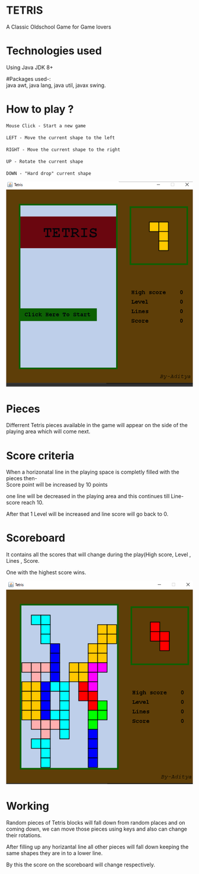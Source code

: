 # TETRIS
A Classic Oldschool Game for Game lovers

# Technologies used
Using Java JDK 8+

#Packages used-:  
 java awt,
 java lang,
 java util,
 javax swing.

# How to play ?

    Mouse Click - Start a new game

    LEFT - Move the current shape to the left

    RIGHT - Move the current shape to the right

    UP - Rotate the current shape

    DOWN - "Hard drop" current shape

![](IMAGE/image1.png)

# Pieces
Differrent Tetris pieces available in the game will appear on the side of the playing area which will come next. 

# Score criteria
When a horizonatal line in the playing space is completly filled with the pieces then-  
Score point will be increased by 10 points

one line will be decreased in the playing area and this continues till Line-score reach 10.

After that 1 Level will be increased and line score will go back to 0.

# Scoreboard
It contains all the scores that will change during the play(High score, Level , Lines , Score.

One with the highest score wins.


![](IMAGE/image2.png)

# Working
Random pieces of Tetris blocks will fall down from random places and on coming down, we can move those pieces using keys and also can change their rotations.

After filling up any horizantal line all other pieces will fall down keeping the same shapes they are in to a lower line.

By this the score on the scoreboard will change respectively. 
